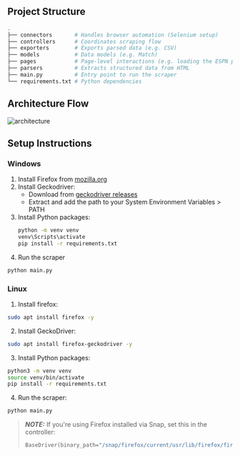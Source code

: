 ## Project Structure
```bash
.
├── connectors       # Handles browser automation (Selenium setup)
├── controllers      # Coordinates scraping flow
├── exporters        # Exports parsed data (e.g. CSV)
├── models           # Data models (e.g. Match)
├── pages            # Page-level interactions (e.g. loading the ESPN page)
├── parsers          # Extracts structured data from HTML
├── main.py          # Entry point to run the scraper
└── requirements.txt # Python dependencies
```

## Architecture Flow
![architecture](https://www.mermaidchart.com/raw/bce7bac1-9ad3-4b04-852f-ce4b56ee48f2?theme=light&version=v0.1&format=svg)

## Setup Instructions

### Windows

1. Install Firefox from [mozilla.org](https://www.mozilla.org)
2. Install Geckodriver:
   - Download from [geckodriver releases](https://github.com/mozilla/geckodriver/releases)
   - Extract and add the path to your System Environment Variables > PATH
3. Install Python packages:
   ```bash
   python -m venv venv
   venv\Scripts\activate
   pip install -r requirements.txt
   ```
4. Run the scraper
```bash
python main.py
```
### Linux

1. Install firefox:
```bash
sudo apt install firefox -y
```
2. Install GeckoDriver:
```bash
sudo apt install firefox-geckodriver -y
```
3. Install Python packages:
```bash
python3 -m venv venv
source venv/bin/activate
pip install -r requirements.txt
```
4. Run the scraper:
```bash
python main.py
```
> **_NOTE:_**
> If you're using Firefox installed via Snap, set this in the controller:
> ```python
> BaseDriver(binary_path="/snap/firefox/current/usr/lib/firefox/firefox")
> ```
